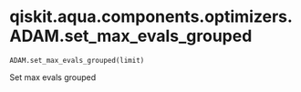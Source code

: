 # qiskit.aqua.components.optimizers.ADAM.set\_max\_evals\_grouped

`ADAM.set_max_evals_grouped(limit)`

Set max evals grouped
